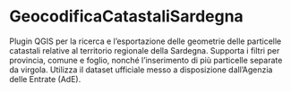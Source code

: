 # GeocodificaCatastaliSardegna
Plugin QGIS per la ricerca e l’esportazione delle geometrie delle particelle catastali relative al territorio regionale della Sardegna. Supporta i filtri per provincia, comune e foglio, nonché l’inserimento di più particelle separate da virgola. Utilizza il dataset ufficiale messo a disposizione dall’Agenzia delle Entrate (AdE).
